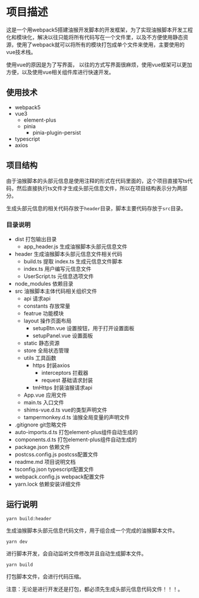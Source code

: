 # 项目描述

这是一个用webpack5搭建油猴开发脚本的开发框架，为了实现油猴脚本开发工程化和模块化，解决以往只能将所有代码写在一个文件里，以及不方便使用静态资源，使用了webpack就可以将所有的模块打包成单个文件来使用，主要使用的vue技术栈。

使用vue的原因是为了写界面， 以往的方式写界面很麻烦，使用vue框架可以更加方便，以及使用vue相关组件库进行快速开发。

## 使用技术

- webpack5
- vue3 
    - element-plus
    - pinia
        - pinia-plugin-persist
- typescript
- axios

## 项目结构

由于油猴脚本的头部元信息是使用注释的形式在代码里面的，这个项目直接写ts代码，然后直接执行ts文件才生成头部元信息文件，所以在项目结构表示分为两部分。

生成头部元信息的相关代码存放于`header`目录，脚本主要代码存放于`src`目录。

### 目录说明

- dist 打包输出目录
    - app_header.js 生成油猴脚本头部元信息文件
- header 生成油猴脚本头部元信息文件相关代码
    - build.ts 提取 index.ts 生成元信息文件脚本
    - index.ts 用户编写元信息文件
    - UserScript.ts 元信息选项文件
- node_modules 依赖目录
- src 油猴脚本主体代码相关组织文件
    - api 请求api
    - constants 存放常量
    - featrue 功能模块
    - layout 操作页面布局
        - setupBtn.vue 设置按钮，用于打开设置面板
        - setupPanel.vue 设置面板
    - static 静态资源
    - store 全局状态管理
    - utils 工具函数
        - https 封装axios
            - interceptors 拦截器
            - request 基础请求封装
        - tmHttps 封装油猴请求api
  - App.vue 应用文件
  - main.ts 入口文件
  - shims-vue.d.ts vue的类型声明文件
  - tampermonkey.d.ts 油猴全局变量的声明文件
- .gitignore git忽略文件
- auto-imports.d.ts 打包element-plus组件自动生成的
- components.d.ts 打包element-plus组件自动生成的
- package.json 依赖文件
- postcss.config.js postcss配置文件
- readme.md 项目说明文档
- tsconfig.json typescript配置文件
- webpack.config.js webpack配置文件
- yarn.lock 依赖安装详细文件


## 运行说明

```
yarn build:header
```

生成油猴脚本头部元信息代码文件，用于组合成一个完成的油猴脚本文件。

```
yarn dev 
```
进行脚本开发，会自动监听文件修改并且自动生成脚本文件。


```
yarn build
```
打包脚本文件，会进行代码压缩。

注意：无论是进行开发还是打包，都必须先生成头部元信息代码文件！！！。


